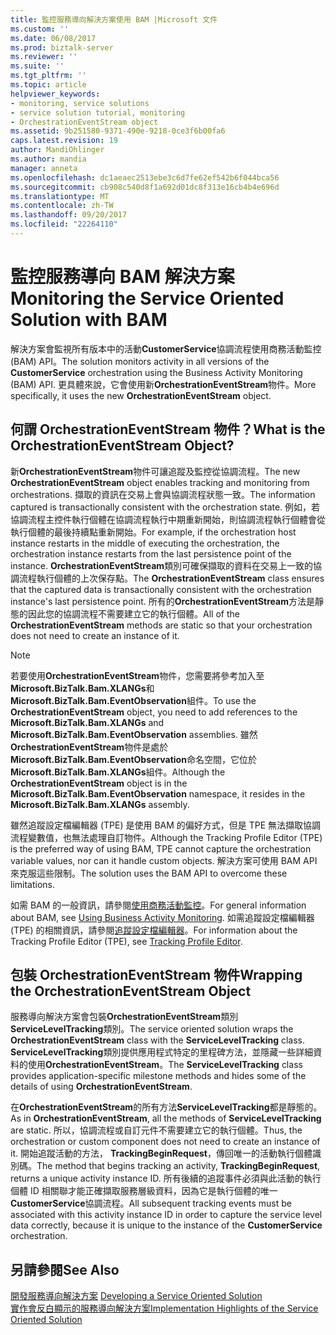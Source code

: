 ```yaml
---
title: 監控服務導向解決方案使用 BAM |Microsoft 文件
ms.custom: ''
ms.date: 06/08/2017
ms.prod: biztalk-server
ms.reviewer: ''
ms.suite: ''
ms.tgt_pltfrm: ''
ms.topic: article
helpviewer_keywords:
- monitoring, service solutions
- service solution tutorial, monitoring
- OrchestrationEventStream object
ms.assetid: 9b251580-9371-490e-9218-0ce3f6b00fa6
caps.latest.revision: 19
author: MandiOhlinger
ms.author: mandia
manager: anneta
ms.openlocfilehash: dc1aeaec2513ebe3c6d7fe62ef542b6f044bca56
ms.sourcegitcommit: cb908c540d8f1a692d01dc8f313e16cb4b4e696d
ms.translationtype: MT
ms.contentlocale: zh-TW
ms.lasthandoff: 09/20/2017
ms.locfileid: "22264110"
---
```

# <a name="monitoring-the-service-oriented-solution-with-bam"></a><span data-ttu-id="bfa67-102">監控服務導向 BAM 解決方案</span><span class="sxs-lookup"><span data-stu-id="bfa67-102">Monitoring the Service Oriented Solution with BAM</span></span>
<span data-ttu-id="bfa67-103">解決方案會監視所有版本中的活動**CustomerService**協調流程使用商務活動監控 (BAM) API。</span><span class="sxs-lookup"><span data-stu-id="bfa67-103">The solution monitors activity in all versions of the **CustomerService** orchestration using the Business Activity Monitoring (BAM) API.</span></span> <span data-ttu-id="bfa67-104">更具體來說，它會使用新**OrchestrationEventStream**物件。</span><span class="sxs-lookup"><span data-stu-id="bfa67-104">More specifically, it uses the new **OrchestrationEventStream** object.</span></span>  
  
## <a name="what-is-the-orchestrationeventstream-object"></a><span data-ttu-id="bfa67-105">何謂 OrchestrationEventStream 物件？</span><span class="sxs-lookup"><span data-stu-id="bfa67-105">What is the OrchestrationEventStream Object?</span></span>  
 <span data-ttu-id="bfa67-106">新**OrchestrationEventStream**物件可讓追蹤及監控從協調流程。</span><span class="sxs-lookup"><span data-stu-id="bfa67-106">The new **OrchestrationEventStream** object enables tracking and monitoring from orchestrations.</span></span> <span data-ttu-id="bfa67-107">擷取的資訊在交易上會與協調流程狀態一致。</span><span class="sxs-lookup"><span data-stu-id="bfa67-107">The information captured is transactionally consistent with the orchestration state.</span></span> <span data-ttu-id="bfa67-108">例如，若協調流程主控件執行個體在協調流程執行中期重新開始，則協調流程執行個體會從執行個體的最後持續點重新開始。</span><span class="sxs-lookup"><span data-stu-id="bfa67-108">For example, if the orchestration host instance restarts in the middle of executing the orchestration, the orchestration instance restarts from the last persistence point of the instance.</span></span> <span data-ttu-id="bfa67-109">**OrchestrationEventStream**類別可確保擷取的資料在交易上一致的協調流程執行個體的上次保存點。</span><span class="sxs-lookup"><span data-stu-id="bfa67-109">The **OrchestrationEventStream** class ensures that the captured data is transactionally consistent with the orchestration instance's last persistence point.</span></span> <span data-ttu-id="bfa67-110">所有的**OrchestrationEventStream**方法是靜態的因此您的協調流程不需要建立它的執行個體。</span><span class="sxs-lookup"><span data-stu-id="bfa67-110">All of the **OrchestrationEventStream** methods are static so that your orchestration does not need to create an instance of it.</span></span>  
  
> [!NOTE]
>  <span data-ttu-id="bfa67-111">若要使用**OrchestrationEventStream**物件，您需要將參考加入至**Microsoft.BizTalk.Bam.XLANGs**和**Microsoft.BizTalk.Bam.EventObservation**組件。</span><span class="sxs-lookup"><span data-stu-id="bfa67-111">To use the **OrchestrationEventStream** object, you need to add references to the **Microsoft.BizTalk.Bam.XLANGs** and **Microsoft.BizTalk.Bam.EventObservation** assemblies.</span></span> <span data-ttu-id="bfa67-112">雖然**OrchestrationEventStream**物件是處於**Microsoft.BizTalk.Bam.EventObservation**命名空間，它位於**Microsoft.BizTalk.Bam.XLANGs**組件。</span><span class="sxs-lookup"><span data-stu-id="bfa67-112">Although the **OrchestrationEventStream** object is in the **Microsoft.BizTalk.Bam.EventObservation** namespace, it resides in the **Microsoft.BizTalk.Bam.XLANGs** assembly.</span></span>  
  
 <span data-ttu-id="bfa67-113">雖然追蹤設定檔編輯器 (TPE) 是使用 BAM 的偏好方式，但是 TPE 無法擷取協調流程變數值，也無法處理自訂物件。</span><span class="sxs-lookup"><span data-stu-id="bfa67-113">Although the Tracking Profile Editor (TPE) is the preferred way of using BAM, TPE cannot capture the orchestration variable values, nor can it handle custom objects.</span></span> <span data-ttu-id="bfa67-114">解決方案可使用 BAM API 來克服這些限制。</span><span class="sxs-lookup"><span data-stu-id="bfa67-114">The solution uses the BAM API to overcome these limitations.</span></span>  
  
 <span data-ttu-id="bfa67-115">如需 BAM 的一般資訊，請參閱[使用商務活動監控](../core/using-business-activity-monitoring.md)。</span><span class="sxs-lookup"><span data-stu-id="bfa67-115">For general information about BAM, see [Using Business Activity Monitoring](../core/using-business-activity-monitoring.md).</span></span> <span data-ttu-id="bfa67-116">如需追蹤設定檔編輯器 (TPE) 的相關資訊，請參閱[追蹤設定檔編輯器](../core/tracking-profile-editor.md)。</span><span class="sxs-lookup"><span data-stu-id="bfa67-116">For information about the Tracking Profile Editor (TPE), see [Tracking Profile Editor](../core/tracking-profile-editor.md).</span></span>  
  
## <a name="wrapping-the-orchestrationeventstream-object"></a><span data-ttu-id="bfa67-117">包裝 OrchestrationEventStream 物件</span><span class="sxs-lookup"><span data-stu-id="bfa67-117">Wrapping the OrchestrationEventStream Object</span></span>  
 <span data-ttu-id="bfa67-118">服務導向解決方案會包裝**OrchestrationEventStream**類別**ServiceLevelTracking**類別。</span><span class="sxs-lookup"><span data-stu-id="bfa67-118">The service oriented solution wraps the **OrchestrationEventStream** class with the **ServiceLevelTracking** class.</span></span> <span data-ttu-id="bfa67-119">**ServiceLevelTracking**類別提供應用程式特定的里程碑方法，並隱藏一些詳細資料的使用**OrchestrationEventStream**。</span><span class="sxs-lookup"><span data-stu-id="bfa67-119">The **ServiceLevelTracking** class provides application-specific milestone methods and hides some of the details of using **OrchestrationEventStream**.</span></span>  
  
 <span data-ttu-id="bfa67-120">在**OrchestrationEventStream**的所有方法**ServiceLevelTracking**都是靜態的。</span><span class="sxs-lookup"><span data-stu-id="bfa67-120">As in **OrchestrationEventStream**, all the methods of **ServiceLevelTracking** are static.</span></span> <span data-ttu-id="bfa67-121">所以，協調流程或自訂元件不需要建立它的執行個體。</span><span class="sxs-lookup"><span data-stu-id="bfa67-121">Thus, the orchestration or custom component does not need to create an instance of it.</span></span> <span data-ttu-id="bfa67-122">開始追蹤活動的方法， **TrackingBeginRequest**，傳回唯一的活動執行個體識別碼。</span><span class="sxs-lookup"><span data-stu-id="bfa67-122">The method that begins tracking an activity, **TrackingBeginRequest**, returns a unique activity instance ID.</span></span> <span data-ttu-id="bfa67-123">所有後續的追蹤事件必須與此活動的執行個體 ID 相關聯才能正確擷取服務層級資料，因為它是執行個體的唯一**CustomerService**協調流程。</span><span class="sxs-lookup"><span data-stu-id="bfa67-123">All subsequent tracking events must be associated with this activity instance ID in order to capture the service level data correctly, because it is unique to the instance of the **CustomerService** orchestration.</span></span>  
  
## <a name="see-also"></a><span data-ttu-id="bfa67-124">另請參閱</span><span class="sxs-lookup"><span data-stu-id="bfa67-124">See Also</span></span>  
 <span data-ttu-id="bfa67-125">[開發服務導向解決方案](../core/developing-a-service-oriented-solution.md) </span><span class="sxs-lookup"><span data-stu-id="bfa67-125">[Developing a Service Oriented Solution](../core/developing-a-service-oriented-solution.md) </span></span>  
 [<span data-ttu-id="bfa67-126">實作會反白顯示的服務導向解決方案</span><span class="sxs-lookup"><span data-stu-id="bfa67-126">Implementation Highlights of the Service Oriented Solution</span></span>](../core/implementation-highlights-of-the-service-oriented-solution.md)